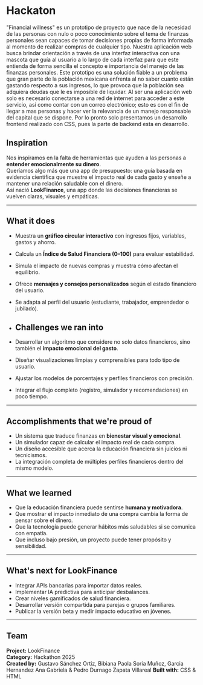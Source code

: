 # Hackaton
"Financial willness" es un prototipo de proyecto que nace de la necesidad de las personas con nulo o poco conocimiento sobre el tema de finanzas personales sean capaces de tomar decisiones propias de forma informada al momento de realizar compras de cualquier tipo. Nuestra aplicación web busca brindar orientación a través de una interfaz interactiva con una mascota que guía al usuario a lo largo de cada interfaz para que este entienda de forma sencilla el concepto e importancia del manejo de las finanzas personales. Este prototipo es una solución fiable a un problema que gran parte de la población mexicana enfrenta al no saber cuanto están gastando respecto a sus ingresos, lo que provoca que la población sea adquiera deudas que le es imposible de liquidar. Al ser una aplicación web solo es necesario conectarse a una red de internet para acceder a este servicio, así como contar con un correo electrónico; esto es con el fin de llegar a mas personas y hacer ver la relevancia de un manejo responsable del capital que se dispone. Por lo pronto solo presentamos un desarrollo frontend realizado con CSS, pues la parte de backend esta en desarrollo.

## Inspiration
Nos inspiramos en la falta de herramientas que ayuden a las personas a **entender emocionalmente su dinero**.  
Queríamos algo más que una app de presupuesto: una guía basada en evidencia científica que muestre el impacto real de cada gasto y enseñe a mantener una relación saludable con el dinero.  
Así nació **LookFinance**, una app donde las decisiones financieras se vuelven claras, visuales y empáticas.

---

## What it does
- Muestra un **gráfico circular interactivo** con ingresos fijos, variables, gastos y ahorro.  
- Calcula un **Índice de Salud Financiera (0–100)** para evaluar estabilidad.  
- Simula el impacto de nuevas compras y muestra cómo afectan el equilibrio.  
- Ofrece **mensajes y consejos personalizados** según el estado financiero del usuario.  
- Se adapta al perfil del usuario (estudiante, trabajador, emprendedor o jubilado).

- ## Challenges we ran into
- Desarrollar un algoritmo que considere no solo datos financieros, sino también el **impacto emocional del gasto**.  
- Diseñar visualizaciones limpias y comprensibles para todo tipo de usuario.  
- Ajustar los modelos de porcentajes y perfiles financieros con precisión.  
- Integrar el flujo completo (registro, simulador y recomendaciones) en poco tiempo.

---

## Accomplishments that we're proud of
- Un sistema que traduce finanzas en **bienestar visual y emocional**.  
- Un simulador capaz de calcular el impacto real de cada compra.  
- Un diseño accesible que acerca la educación financiera sin juicios ni tecnicismos.  
- La integración completa de múltiples perfiles financieros dentro del mismo modelo.

---

## What we learned
- Que la educación financiera puede sentirse **humana y motivadora**.  
- Que mostrar el impacto inmediato de una compra cambia la forma de pensar sobre el dinero.  
- Que la tecnología puede generar hábitos más saludables si se comunica con empatía.  
- Que incluso bajo presión, un proyecto puede tener propósito y sensibilidad.

---

## What's next for LookFinance
- Integrar APIs bancarias para importar datos reales.  
- Implementar IA predictiva para anticipar desbalances.  
- Crear niveles gamificados de salud financiera.  
- Desarrollar versión compartida para parejas o grupos familiares.  
- Publicar la versión beta y medir impacto educativo en jóvenes.

---

## Team
**Project:** LookFinance  
**Category:** Hackathon 2025  
**Created by:** Gustavo Sánchez Ortiz, Bibiana Paola Soria Muñoz, Garcia Hernandez Ana Gabriela & Pedro Durnago Zapata Villareal
**Built with:** CSS & HTML
